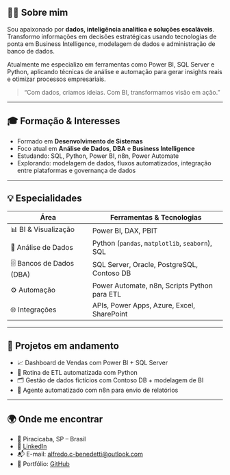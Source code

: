 ## 👨‍💻 Sobre mim

Sou apaixonado por **dados, inteligência analítica e soluções escaláveis**. Transformo informações em decisões estratégicas usando tecnologias de ponta em Business Intelligence, modelagem de dados e administração de banco de dados. 

Atualmente me especializo em ferramentas como Power BI, SQL Server e Python, aplicando técnicas de análise e automação para gerar insights reais e otimizar processos empresariais.

> “Com dados, criamos ideias. Com BI, transformamos visão em ação.”

---

## 🎓 Formação & Interesses

- Formado em **Desenvolvimento de Sistemas**
- Foco atual em **Análise de Dados**, **DBA** e **Business Intelligence**
- Estudando: SQL, Python, Power BI, n8n, Power Automate
- Explorando: modelagem de dados, fluxos automatizados, integração entre plataformas e governança de dados

---

## 💡 Especialidades

| Área                     | Ferramentas & Tecnologias                           |
|--------------------------|-----------------------------------------------------|
| 📊 BI & Visualização     | Power BI, DAX, PBIT                                 |
| 🧠 Análise de Dados       | Python (`pandas`, `matplotlib`, `seaborn`), SQL    |
| 🗄️ Bancos de Dados (DBA) | SQL Server, Oracle, PostgreSQL, Contoso DB         |
| ⚙️ Automação              | Power Automate, n8n, Scripts Python para ETL       |
| 🌐 Integrações            | APIs, Power Apps, Azure, Excel, SharePoint         |

---

## 🚀 Projetos em andamento

- 📈 Dashboard de Vendas com Power BI + SQL Server
- 🧠 Rotina de ETL automatizada com Python
- 🗂️ Gestão de dados fictícios com Contoso DB + modelagem de BI
- 🤖 Agente automatizado com n8n para envio de relatórios

---

## 🌍 Onde me encontrar

- 📍 Piracicaba, SP – Brasil  
- 💼 [LinkedIn](https://www.linkedin.com/in/alfredo-cezar-benedetti)  
- 📬 E-mail: alfredo.c-benedetti@outlook.com  
- 🧭 Portfólio: [GitHub](https://github.com/AC-Benedetti)

